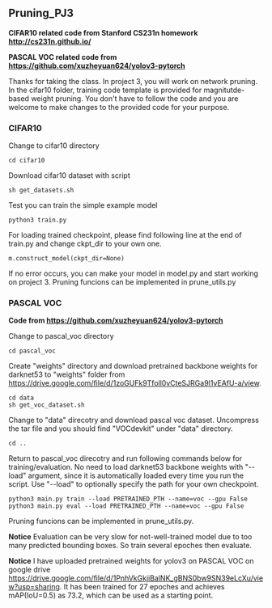 ## Pruning_PJ3
**CIFAR10 related code from Stanford CS231n homework http://cs231n.github.io/**

**PASCAL VOC related code from https://github.com/xuzheyuan624/yolov3-pytorch**

Thanks for taking the class. In project 3, you will work on network pruning. 
In the cifar10 folder, training code template is provided for magnitutde-based weight pruning.
You don't have to follow the code and you are welcome to make changes to the provided code for your purpose.

### CIFAR10
Change to cifar10 directory
```
cd cifar10
```
Download cifar10 dataset with script
```
sh get_datasets.sh
```
Test you can train the simple example model
```
python3 train.py
```
For loading trained checkpoint, please find following line at the end of train.py and change ckpt_dir to your own one.
```
m.construct_model(ckpt_dir=None)
```
If no error occurs, you can make your model in model.py and start working on project 3. Pruning funcions can be implemented in prune_utils.py

### PASCAL VOC
**Code from https://github.com/xuzheyuan624/yolov3-pytorch**

Change to pascal_voc directory
```
cd pascal_voc
```
Create "weights" directory and download pretrained backbone weights for darknet53 to "weights" folder from https://drive.google.com/file/d/1zoGUFk9Tfoll0vCteSJRGa9I1yEAfU-a/view. 
```
cd data
sh get_voc_dataset.sh
```
Change to "data" direcotry and download pascal voc dataset. Uncompress the tar file and you should find "VOCdevkit" under "data" directory.
```
cd ..
```
Return to pascal_voc direcotry and run following commands below for training/evaluation. No need to load darknet53 backbone weights with "--load" argument, since it is automatically loaded every time you run the script. Use "--load" to optionally specify the path for your own checkpoint. 
```
python3 main.py train --load PRETRAINED_PTH --name=voc --gpu False
python3 main.py eval --load PRETRAINED_PTH --name=voc --gpu False
```
Pruning funcions can be implemented in prune_utils.py. 

**Notice** Evaluation can be very slow for not-well-trained model due to too many predicted bounding boxes. So train several epoches then evaluate.

**Notice** I have uploaded pretrained weights for yolov3 on PASCAL VOC on google drive https://drive.google.com/file/d/1PnhVkGkjiBalNK_gBNS0bw9SN39eLcXu/view?usp=sharing. It has been trained for 27 epoches and achieves  mAP(IoU=0.5) as 73.2, which can be used as a starting point.

